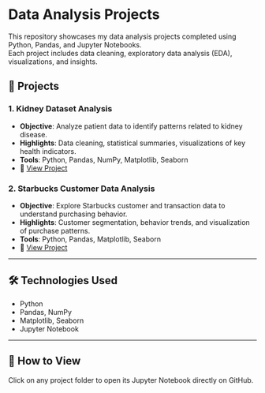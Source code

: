 # Data Analysis Projects

This repository showcases my data analysis projects completed using Python, Pandas, and Jupyter Notebooks.  
Each project includes data cleaning, exploratory data analysis (EDA), visualizations, and insights.  

## 📂 Projects

### 1. Kidney Dataset Analysis
- **Objective**: Analyze patient data to identify patterns related to kidney disease.  
- **Highlights**: Data cleaning, statistical summaries, visualizations of key health indicators.  
- **Tools**: Python, Pandas, NumPy, Matplotlib, Seaborn  
- 📄 [View Project](./Kidney-Dataset/kidney_dataset.ipynb)

### 2. Starbucks Customer Data Analysis
- **Objective**: Explore Starbucks customer and transaction data to understand purchasing behavior.  
- **Highlights**: Customer segmentation, behavior trends, and visualization of purchase patterns.  
- **Tools**: Python, Pandas, Matplotlib, Seaborn  
- 📄 [View Project](./Starbucks/starbucks.ipynb)

---

## 🛠️ Technologies Used
- Python  
- Pandas, NumPy  
- Matplotlib, Seaborn  
- Jupyter Notebook  

---

## 📖 How to View
Click on any project folder to open its Jupyter Notebook directly on GitHub.  


